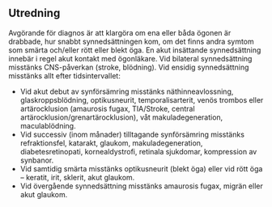 ## Utredning

Avgörande för diagnos är att klargöra om ena eller båda ögonen är drabbade, hur snabbt synnedsättningen kom, om det finns andra symtom som smärta och/eller rött eller blekt öga. En akut insättande synnedsättning innebär i regel akut kontakt med ögonläkare.
Vid bilateral synnedsättning misstänks CNS-påverkan (stroke, blödning).
Vid ensidig synnedsättning misstänks allt efter tidsintervallet:
* Vid akut debut av synförsämring misstänks näthinneavlossning, glaskroppsblödning, optikusneurit, temporalisarterit, venös trombos eller artärocklusion (amaurosis fugax, TIA/Stroke, central artärocklusion/grenartärocklusion), våt makuladegeneration, maculablödning.
* Vid successiv (inom månader) tilltagande synförsämring misstänks refraktionsfel, katarakt, glaukom, makuladegeneration, diabetesretinopati, kornealdystrofi, retinala sjukdomar, kompression av synbanor.
* Vid samtidig smärta misstänks optikusneurit (blekt öga) eller vid rött öga – keratit, irit, sklerit, akut glaukom.
* Vid övergående synnedsättning misstänks amaurosis fugax, migrän eller akut glaukom.

